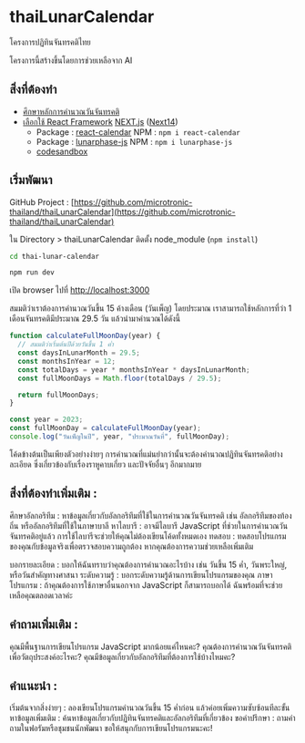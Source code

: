 # thaiLunarCalendar
โครงการปฏิทินจันทรคติไทย

โครงการนี้สร้างขึ้นโดยการช่วยเหลือจาก AI

## สิ่งที่ต้องทำ

- [ศึกษาหลักการคำนวณวันจันทรคติ](/src/reference/ThaiLunarCalendar.md)
- [เลือกใช้ React Framework](/src/framework.md) [NEXT.js](https://nextjs.org/) ([Next14](/thai-lunar-calendar/README.md))
  - Package : [react-calendar](https://www.npmjs.com/package/react-calendar) NPM : `npm i react-calendar`
  - Package : [lunarphase-js](https://www.npmjs.com/package/lunarphase-js)  NPM : `npm i lunarphase-js`
  - [codesandbox](https://codesandbox.io/p/sandbox/react-calendar-lunar-calendar-forked-tpq9y7?workspaceId=aad51c82-9ff1-4445-99e1-0ac15ef39a39)

## เริ่มพัฒนา

GitHub Project : [https://github.com/microtronic-thailand/thaiLunarCalendar](https://github.com/microtronic-thailand/thaiLunarCalendar)

ใน Directory > thaiLunarCalendar ติดตั้ง node_module (`npm install`)

```bash
cd thai-lunar-calendar

npm run dev
```

เปิด browser ไปที่ [http://localhost:3000](http://localhost:3000)

สมมติว่าเราต้องการคำนวณวันขึ้น 15 ค้างเดือน (วันเพ็ญ) โดยประมาณ เราสามารถใช้หลักการที่ว่า 1 เดือนจันทรคติมีประมาณ 29.5 วัน แล้วนำมาคำนวณได้ดังนี้

```JavaScript
function calculateFullMoonDay(year) {
  // สมมติว่าเริ่มต้นปีด้วยวันขึ้น 1 ค่ำ
  const daysInLunarMonth = 29.5;
  const monthsInYear = 12;
  const totalDays = year * monthsInYear * daysInLunarMonth;
  const fullMoonDays = Math.floor(totalDays / 29.5);

  return fullMoonDays;
}

const year = 2023;
const fullMoonDay = calculateFullMoonDay(year);
console.log("วันเพ็ญในปี", year, "ประมาณวันที่", fullMoonDay);
```

โค้ดข้างต้นเป็นเพียงตัวอย่างง่ายๆ การคำนวณที่แม่นยำกว่านั้นจะต้องคำนวณปฏิทินจันทรคติอย่างละเอียด ซึ่งเกี่ยวข้องกับเรื่องราหูคาบเกี่ยว และปัจจัยอื่นๆ อีกมากมาย

## สิ่งที่ต้องทำเพิ่มเติม :

ศึกษาอัลกอริทึม : หาข้อมูลเกี่ยวกับอัลกอริทึมที่ใช้ในการคำนวณวันจันทรคติ เช่น อัลกอริทึมของท้องถิ่น หรืออัลกอริทึมที่ใช้ในภาษาบาลี
หาไลบารี : อาจมีไลบารี JavaScript ที่ช่วยในการคำนวณวันจันทรคติอยู่แล้ว การใช้ไลบารีจะช่วยให้คุณไม่ต้องเขียนโค้ดทั้งหมดเอง
ทดสอบ : ทดสอบโปรแกรมของคุณกับข้อมูลจริงเพื่อตรวจสอบความถูกต้อง
หากคุณต้องการความช่วยเหลือเพิ่มเติม

บอกรายละเอียด : บอกให้ฉันทราบว่าคุณต้องการคำนวณอะไรบ้าง เช่น วันขึ้น 15 ค่ำ, วันพระใหญ่, หรือวันสำคัญทางศาสนา
ระดับความรู้ : บอกระดับความรู้ด้านการเขียนโปรแกรมของคุณ
ภาษาโปรแกรม : ถ้าคุณต้องการใช้ภาษาอื่นนอกจาก JavaScript ก็สามารถบอกได้
ฉันพร้อมที่จะช่วยเหลือคุณตลอดเวลาค่ะ

## คำถามเพิ่มเติม :

คุณมีพื้นฐานการเขียนโปรแกรม JavaScript มากน้อยแค่ไหนคะ?
คุณต้องการคำนวณวันจันทรคติเพื่อวัตถุประสงค์อะไรคะ?
คุณมีข้อมูลเกี่ยวกับอัลกอริทึมที่ต้องการใช้บ้างไหมคะ?

## คำแนะนำ :

เริ่มต้นจากสิ่งง่ายๆ : ลองเขียนโปรแกรมคำนวณวันขึ้น 15 ค่ำก่อน แล้วค่อยเพิ่มความซับซ้อนทีละขั้น
หาข้อมูลเพิ่มเติม : ค้นหาข้อมูลเกี่ยวกับปฏิทินจันทรคติและอัลกอริทึมที่เกี่ยวข้อง
ขอคำปรึกษา : ถามคำถามในฟอรัมหรือชุมชนนักพัฒนา
ขอให้สนุกกับการเขียนโปรแกรมนะคะ!
